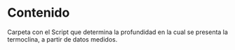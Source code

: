 # Contenido

Carpeta con el Script que determina la profundidad en la cual se presenta la termoclina, a partir de datos medidos.
